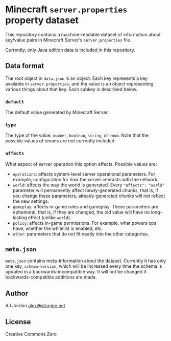 # Minecraft `server.properties` property dataset

This repository contains a machine-readable dataset of information about key/value pairs in Minecraft Server's `server.properties` file.

Currently, only Java edition data is included in this repository.

## Data format

The root object in `data.json` is an object. Each key represents a key available in `server.properties`, and the value is an object representing various things about that key. Each subkey is described below.

### `default`

The default value generated by Minecraft Server.

### `type`

The type of the value: `number`, `boolean`, `string`, or `enum`. Note that the possible values of enums are not currently included.

### `affects`

What aspect of server operation this option affects. Possible values are:

* `operations`: affects system-level server operational parameters. For example, configuration for how the server interacts with the network.
* `world`: affects the way the world is generated. Every `"affects": "world"` parameter will permanently affect newly-generated chunks, that is, if you change these parameters, already-generated chunks will not reflect the new settings.
* `gameplay`: affects in-game rules and gameplay. These parameters are ephemeral; that is, if they are changed, the old value will have no long-lasting effect (unlike `world`).
* `policy`: affects in-game permissions. For example, what powers ops have, whether the whitelist is enabled, etc.
* `other`: parameters that do not fit neatly into the other categories.

## `meta.json`

`meta.json` contains meta-information about the dataset. Currently it has only one key, `schema-version`, which will be increased every time the schema is updated in a backwards-incompatible way. It will not be changed if backwards-compatible additions are made.

## Author

AJ Jordan <alex@strugee.net>

## License

Creative Commons Zero
